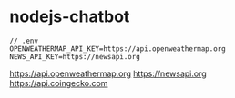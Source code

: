 # nodejs-chatbot

```
// .env
OPENWEATHERMAP_API_KEY=https://api.openweathermap.org
NEWS_API_KEY=https://newsapi.org
```

https://api.openweathermap.org
https://newsapi.org
https://api.coingecko.com
